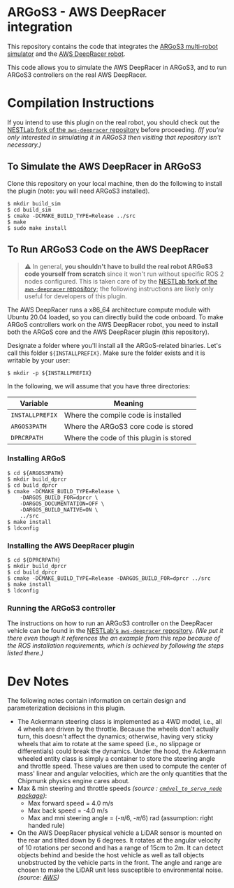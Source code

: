 # ARGoS3 - AWS DeepRacer integration #

This repository contains the code that integrates the [ARGoS3 multi-robot simulator](http://www.argos-sim.info) and the [AWS DeepRacer robot](https://aws.amazon.com/deepracer/).

This code allows you to simulate the AWS DeepRacer in ARGoS3, and to run ARGoS3 controllers on the real AWS DeepRacer.

# Compilation Instructions #
If you intend to use this plugin on the real robot, you should check out the [NESTLab fork of the `aws-deepracer` repository](https://github.com/NESTLab/aws-deepracer) before proceeding. *(If you're only interested in simulating it in ARGoS3 then visiting that repository isn't necessary.)*

## To Simulate the AWS DeepRacer in ARGoS3 ##
Clone this repository on your local machine, then do the following to install the plugin (note: you will need ARGoS3 installed).

    $ mkdir build_sim
    $ cd build_sim
    $ cmake -DCMAKE_BUILD_TYPE=Release ../src
    $ make
    $ sudo make install
    
## To Run ARGoS3 Code on the AWS DeepRacer ##
>:warning: In general, **you shouldn't have to build the real robot ARGoS3 code yourself from scratch** since it won't run without specific ROS 2 nodes configured. This is taken care of by the [NESTLab fork of the `aws-deepracer` repository](https://github.com/NESTLab/aws-deepracer); the following instructions are likely only useful for developers of this plugin.

The AWS DeepRacer runs a x86_64 architecture compute module with Ubuntu 20.04 loaded, so you can directly build the code onboard. To make ARGoS controllers work on the AWS DeepRacer robot, you need to install both the ARGoS core and the AWS DeepRacer plugin (this repository).

Designate a folder where you'll install all the ARGoS-related binaries. Let's call this folder `${INSTALLPREFIX}`. Make sure the folder exists and it is writable by your user:

    $ mkdir -p ${INSTALLPREFIX}

 In the following, we will assume that you have three directories:

| Variable        | Meaning                                     |
|-----------------|---------------------------------------------|
| `INSTALLPREFIX` | Where the compile code is installed         |
| `ARGOS3PATH`    | Where the ARGoS3 core code is stored        |
| `DPRCRPATH`     | Where the code of this plugin is stored     |

### Installing ARGoS ###

    $ cd ${ARGOS3PATH}
    $ mkdir build_dprcr
    $ cd build_dprcr
    $ cmake -DCMAKE_BUILD_TYPE=Release \
        -DARGOS_BUILD_FOR=dprcr \
        -DARGOS_DOCUMENTATION=OFF \
        -DARGOS_BUILD_NATIVE=ON \
        ../src
    $ make install
    $ ldconfig

### Installing the AWS DeepRacer plugin ###

    $ cd ${DPRCRPATH}
    $ mkdir build_dprcr
    $ cd build_dprcr
    $ cmake -DCMAKE_BUILD_TYPE=Release -DARGOS_BUILD_FOR=dprcr ../src
    $ make install
    $ ldconfig

### Running the ARGoS3 controller ###
The instructions on how to run an ARGoS3 controller on the DeepRacer vehicle can be found in the [NESTLab's `aws-deepracer` repository](https://github.com/NESTLab/aws-deepracer/blob/69d831e5077f6dbc4a0d5f7f94893aa92624b4f5/README.md#running-the-aws-deepracer-using-argos-controllers). _(We put it there even though it references the an example from this repo because of the ROS installation requirements, which is achieved by following the steps listed there.)_

# Dev Notes #
The following notes contain information on certain design and parameterization decisions in this plugin.

- The Ackermann steering class is implemented as a 4WD model, i.e., all 4 wheels are driven by the throttle. Because the wheels don't actually turn, this doesn't affect the dynamics; otherwise, having very sticky wheels that aim to rotate at the same speed (i.e., no slippage or differentials) could break the dynamics. Under the hood, the Ackermann wheeled entity class is simply a container to store the steering angle and throttle speed. These values are then used to compute the center of mass' linear and angular velocities, which are the only quantities that the Chipmunk physics engine cares about.
- Max & min steering and throttle speeds *(source : [`cmdvel_to_servo_node` package](https://github.com/aws-deepracer/aws-deepracer/tree/main/deepracer_nodes/cmdvel_to_servo_pkg))*:
    - Max forward speed = 4.0 m/s
    - Max back speed = -4.0 m/s
    - Max and mni steering angle = (-$\pi$/6, -$\pi$/6) rad (assumption: right handed rule)
- On the AWS DeepRacer physical vehicle a LiDAR sensor is mounted on the rear and tilted down by 6 degrees. It rotates at the angular velocity of 10 rotations per second and has a range of 15cm to 2m. It can detect objects behind and beside the host vehicle as well as tall objects unobstructed by the vehicle parts in the front. The angle and range are chosen to make the LiDAR unit less susceptible to environmental noise. *(source: [AWS](https://docs.aws.amazon.com/deepracer/latest/developerguide/deepracer-choose-race-type.html))*
